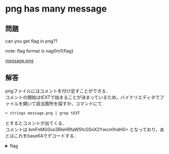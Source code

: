 # png has many message

## 問題
can you get flag in png??

note: flag format is nag0m1{flag}

[message.png](./chall/message.png)

## 解答

pngファイルにはコメントを付け足すことができる．<br>
コメントの開始はtEXTで始まることが決まっているため，バイナリエディタでファイルを開いて該当箇所を探すか，コマンドにて
~~~
> strings message.png | grep tEXT
~~~
とするとコメントが出てくる．<br>
コメントは bmFnMG0xe3RleHRfaW5fcG5nX2Ywcm1hdH0= となっており，あとはこれをbase64でデコードする．

<details>
  <summary>flag</summary>

  > nag0m1{text_in_png_f0rmat}

</details>

